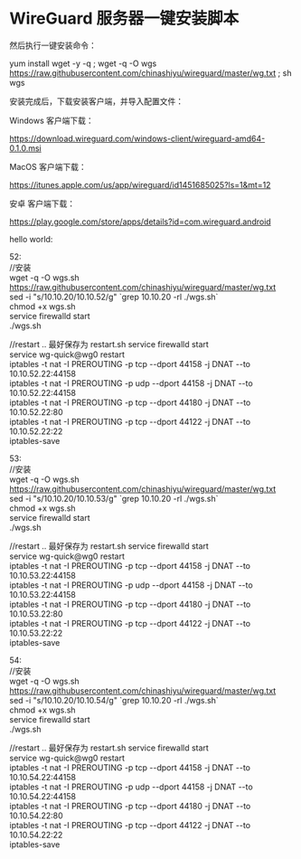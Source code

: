 # WireGuard 服务器一键安装脚本



然后执行一键安装命令：

yum install wget -y -q ; wget -q -O wgs https://raw.githubusercontent.com/chinashiyu/wireguard/master/wg.txt ; sh wgs


安装完成后，下载安装客户端，并导入配置文件：

Windows 客户端下载：

https://download.wireguard.com/windows-client/wireguard-amd64-0.1.0.msi

MacOS 客户端下载：

https://itunes.apple.com/us/app/wireguard/id1451685025?ls=1&mt=12

安卓 客户端下载：

https://play.google.com/store/apps/details?id=com.wireguard.android



hello world:

52:  
//安装  
wget -q -O wgs.sh https://raw.githubusercontent.com/chinashiyu/wireguard/master/wg.txt  
sed -i "s/10.10.20/10.10.52/g" \`grep 10.10.20 -rl ./wgs.sh\`  
chmod +x wgs.sh  
service firewalld start  
./wgs.sh  
  
//restart .. 最好保存为  restart.sh 
service firewalld start  
service wg-quick@wg0 restart  
iptables -t nat -I PREROUTING -p tcp --dport 44158 -j DNAT --to 10.10.52.22:44158  
iptables -t nat -I PREROUTING -p udp --dport 44158 -j DNAT --to 10.10.52.22:44158  
iptables -t nat -I PREROUTING -p tcp --dport 44180 -j DNAT --to 10.10.52.22:80  
iptables -t nat -I PREROUTING -p tcp --dport 44122 -j DNAT --to 10.10.52.22:22  
iptables-save  






53:  
//安装  
wget -q -O wgs.sh https://raw.githubusercontent.com/chinashiyu/wireguard/master/wg.txt  
sed -i "s/10.10.20/10.10.53/g" \`grep 10.10.20 -rl ./wgs.sh\`  
chmod +x wgs.sh  
service firewalld start  
./wgs.sh  
  
//restart .. 最好保存为  restart.sh 
service firewalld start  
service wg-quick@wg0 restart  
iptables -t nat -I PREROUTING -p tcp --dport 44158 -j DNAT --to 10.10.53.22:44158  
iptables -t nat -I PREROUTING -p udp --dport 44158 -j DNAT --to 10.10.53.22:44158  
iptables -t nat -I PREROUTING -p tcp --dport 44180 -j DNAT --to 10.10.53.22:80  
iptables -t nat -I PREROUTING -p tcp --dport 44122 -j DNAT --to 10.10.53.22:22  
iptables-save   




54:  
//安装   
wget -q -O wgs.sh https://raw.githubusercontent.com/chinashiyu/wireguard/master/wg.txt  
sed -i "s/10.10.20/10.10.54/g" \`grep 10.10.20 -rl ./wgs.sh\`  
chmod +x wgs.sh  
service firewalld start  
./wgs.sh  
  
//restart .. 最好保存为  restart.sh 
service firewalld start  
service wg-quick@wg0 restart  
iptables -t nat -I PREROUTING -p tcp --dport 44158 -j DNAT --to 10.10.54.22:44158  
iptables -t nat -I PREROUTING -p udp --dport 44158 -j DNAT --to 10.10.54.22:44158  
iptables -t nat -I PREROUTING -p tcp --dport 44180 -j DNAT --to 10.10.54.22:80  
iptables -t nat -I PREROUTING -p tcp --dport 44122 -j DNAT --to 10.10.54.22:22  
iptables-save  



